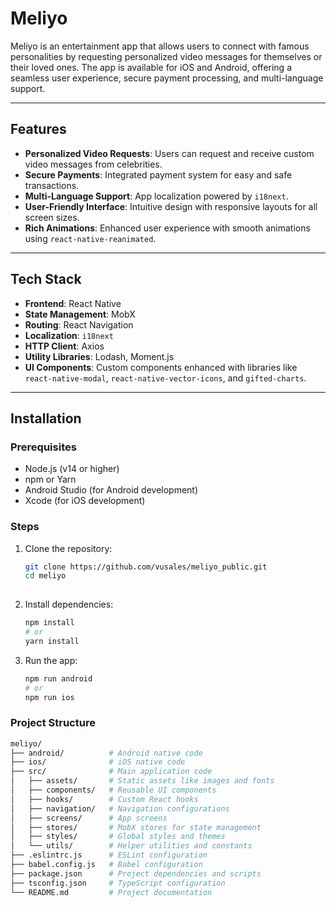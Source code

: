 # Meliyo

Meliyo is an entertainment app that allows users to connect with famous personalities by requesting personalized video messages for themselves or their loved ones. The app is available for iOS and Android, offering a seamless user experience, secure payment processing, and multi-language support.

---

## Features

- **Personalized Video Requests**: Users can request and receive custom video messages from celebrities.
- **Secure Payments**: Integrated payment system for easy and safe transactions.
- **Multi-Language Support**: App localization powered by `i18next`.
- **User-Friendly Interface**: Intuitive design with responsive layouts for all screen sizes.
- **Rich Animations**: Enhanced user experience with smooth animations using `react-native-reanimated`.

---

## Tech Stack

- **Frontend**: React Native
- **State Management**: MobX
- **Routing**: React Navigation
- **Localization**: `i18next`
- **HTTP Client**: Axios
- **Utility Libraries**: Lodash, Moment.js
- **UI Components**: Custom components enhanced with libraries like `react-native-modal`, `react-native-vector-icons`, and `gifted-charts`.

---

## Installation

### Prerequisites

- Node.js (v14 or higher)
- npm or Yarn
- Android Studio (for Android development)
- Xcode (for iOS development)

### Steps

1. Clone the repository:
   ```bash
   git clone https://github.com/vusales/meliyo_public.git
   cd meliyo
  
2. Install dependencies:
    ```bash
   npm install
   # or
   yarn install


3. Run the app:
    ```bash
   npm run android
   # or
   npm run ios


### Project Structure
   ```bash
   meliyo/
   ├── android/          # Android native code
   ├── ios/              # iOS native code
   ├── src/              # Main application code
   │   ├── assets/       # Static assets like images and fonts
   │   ├── components/   # Reusable UI components
   │   ├── hooks/        # Custom React hooks
   │   ├── navigation/   # Navigation configurations
   │   ├── screens/      # App screens
   │   ├── stores/       # MobX stores for state management
   │   ├── styles/       # Global styles and themes
   │   └── utils/        # Helper utilities and constants
   ├── .eslintrc.js      # ESLint configuration
   ├── babel.config.js   # Babel configuration
   ├── package.json      # Project dependencies and scripts
   ├── tsconfig.json     # TypeScript configuration
   └── README.md         # Project documentation





